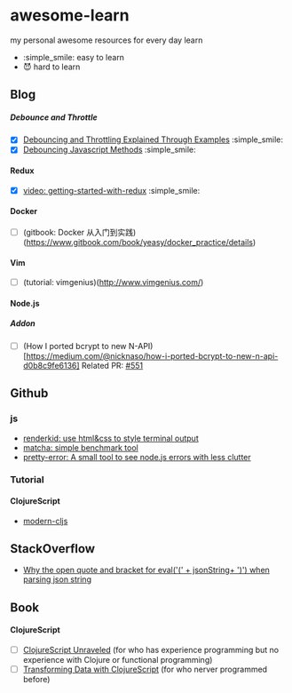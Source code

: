 # awesome-learn
my personal awesome resources for every day learn

- :simple_smile: easy to learn
- :smiling_imp: hard to learn

## Blog

##### Debounce and Throttle

- [x] [Debouncing and Throttling Explained Through Examples](https://css-tricks.com/debouncing-throttling-explained-examples/) :simple_smile: 
- [x] [Debouncing Javascript Methods](http://unscriptable.com/2009/03/20/debouncing-javascript-methods/) :simple_smile:

#### Redux

- [x] [video: getting-started-with-redux](https://egghead.io/courses/getting-started-with-redux) :simple_smile:


#### Docker

- [ ] (gitbook: Docker 从入门到实践)(https://www.gitbook.com/book/yeasy/docker_practice/details)

#### Vim
- [ ] (tutorial: vimgenius)(http://www.vimgenius.com/)

#### Node.js

##### Addon

- [ ] (How I ported bcrypt to new N-API)[https://medium.com/@nicknaso/how-i-ported-bcrypt-to-new-n-api-d0b8c9fe6136] Related PR: [#551](https://github.com/kelektiv/node.bcrypt.js/pull/551/)

## Github

### js

- [renderkid: use html&css to style terminal output](https://github.com/AriaMinaei/renderkid)
- [matcha: simple benchmark tool](https://github.com/logicalparadox/matcha)
- [pretty-error: A small tool to see node.js errors with less clutter](https://github.com/AriaMinaei/pretty-error)

### Tutorial

#### ClojureScript

- [modern-cljs](https://github.com/magomimmo/modern-cljs)

## StackOverflow

- [Why the open quote and bracket for eval('(' + jsonString+ ')') when parsing json string](https://stackoverflow.com/questions/3360356/why-the-open-quote-and-bracket-for-eval-jsonstring-when-parsing-json)

## Book

#### ClojureScript

- [ ] [ClojureScript Unraveled](https://funcool.github.io/clojurescript-unraveled/) (for who has experience programming but no experience with Clojure or functional programming)
- [ ] [Transforming Data with ClojureScript](http://langintro.com/cljsbook/index.html) (for who nerver programmed before)
